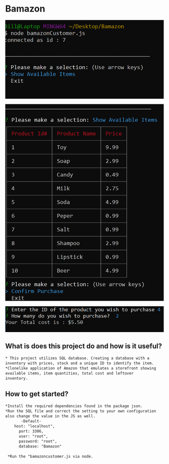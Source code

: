 # Bamazon
![Screenshot of app](https://github.com/Finishoff/Bamazon/blob/master/intro.png)

![Screenshot of app](https://github.com/Finishoff/Bamazon/blob/master/selection.png)

![Screenshot of app](https://github.com/Finishoff/Bamazon/blob/master/3.png)

## What is does this project do and how is it useful?
    * This project utilizes SQL database. Creating a database with a inventory with prices, stock and a unique ID to identify the item.
    *Clonelike application of Amazon that emulates a storefront showing available items, item quantities, total cost and leftover              inventory.

## How to get started?
    *Install the required dependencies found in the package json.
    *Run the SQL file and correct the setting to your own configuration also change the value in the JS as well.
           -Default-
      	host: "localhost",
	      port: 3306,
	      user: "root",
	      password: "root",
	      database: "Bamazon"
        
     *Run the "bamazoncustomer.js via node.
     
